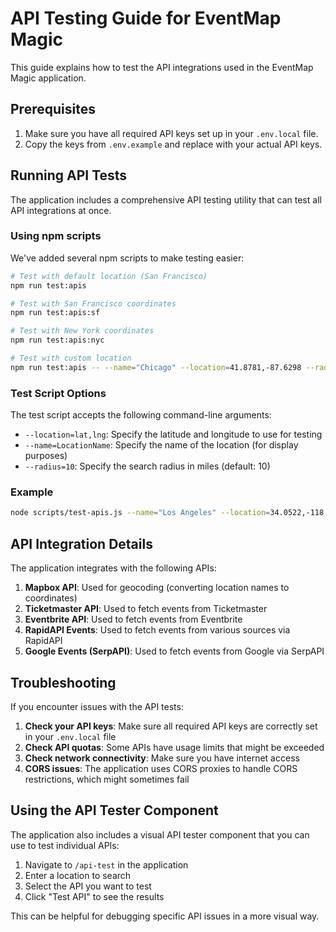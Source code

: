 # API Testing Guide for EventMap Magic

This guide explains how to test the API integrations used in the EventMap Magic application.

## Prerequisites

1. Make sure you have all required API keys set up in your `.env.local` file.
2. Copy the keys from `.env.example` and replace with your actual API keys.

## Running API Tests

The application includes a comprehensive API testing utility that can test all API integrations at once.

### Using npm scripts

We've added several npm scripts to make testing easier:

```bash
# Test with default location (San Francisco)
npm run test:apis

# Test with San Francisco coordinates
npm run test:apis:sf

# Test with New York coordinates
npm run test:apis:nyc

# Test with custom location
npm run test:apis -- --name="Chicago" --location=41.8781,-87.6298 --radius=15
```

### Test Script Options

The test script accepts the following command-line arguments:

- `--location=lat,lng`: Specify the latitude and longitude to use for testing
- `--name=LocationName`: Specify the name of the location (for display purposes)
- `--radius=10`: Specify the search radius in miles (default: 10)

### Example

```bash
node scripts/test-apis.js --name="Los Angeles" --location=34.0522,-118.2437 --radius=20
```

## API Integration Details

The application integrates with the following APIs:

1. **Mapbox API**: Used for geocoding (converting location names to coordinates)
2. **Ticketmaster API**: Used to fetch events from Ticketmaster
3. **Eventbrite API**: Used to fetch events from Eventbrite
4. **RapidAPI Events**: Used to fetch events from various sources via RapidAPI
5. **Google Events (SerpAPI)**: Used to fetch events from Google via SerpAPI

## Troubleshooting

If you encounter issues with the API tests:

1. **Check your API keys**: Make sure all required API keys are correctly set in your `.env.local` file
2. **Check API quotas**: Some APIs have usage limits that might be exceeded
3. **Check network connectivity**: Make sure you have internet access
4. **CORS issues**: The application uses CORS proxies to handle CORS restrictions, which might sometimes fail

## Using the API Tester Component

The application also includes a visual API tester component that you can use to test individual APIs:

1. Navigate to `/api-test` in the application
2. Enter a location to search
3. Select the API you want to test
4. Click "Test API" to see the results

This can be helpful for debugging specific API issues in a more visual way.
